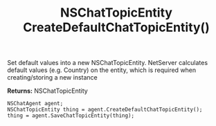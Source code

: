 ﻿---
uid: crmscript_ref_NSChatAgent_CreateDefaultChatTopicEntity
title: NSChatTopicEntity CreateDefaultChatTopicEntity()
intellisense: NSChatAgent.CreateDefaultChatTopicEntity
keywords: NSChatAgent, CreateDefaultChatTopicEntity
so.topic: reference
---
	  
Set default values into a new NSChatTopicEntity.
NetServer calculates default values (e.g. Country) on the entity, which is required when creating/storing a new instance
	  
**Returns:** NSChatTopicEntity

```crmscript
NSChatAgent agent;
NSChatTopicEntity thing = agent.CreateDefaultChatTopicEntity();
thing = agent.SaveChatTopicEntity(thing);
```

